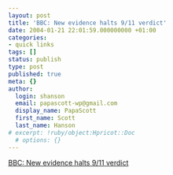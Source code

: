 ```yaml
---
layout: post
title: 'BBC: New evidence halts 9/11 verdict'
date: 2004-01-21 22:01:59.000000000 +01:00
categories:
- quick links
tags: []
status: publish
type: post
published: true
meta: {}
author:
  login: shanson
  email: papascott-wp@gmail.com
  display_name: PapaScott
  first_name: Scott
  last_name: Hanson
# excerpt: !ruby/object:Hpricot::Doc
  # options: {}
---
```

<p><a title="Secret witness for the prosecution" href="http://news.bbc.co.uk/2/hi/europe/3417809.stm">BBC: New evidence halts 9/11 verdict</a></p>
